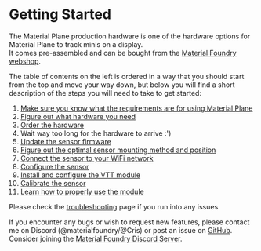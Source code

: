 # Getting Started
The Material Plane production hardware is one of the hardware options for Material Plane to track minis on a display.<br>
It comes pre-assembled and can be bought from the [Material Foundry webshop](https://www.materialfoundry.nl/).

The table of contents on the left is ordered in a way that you should start from the top and move your way down, but below you will find a short description of the steps you will need to take to get started:

1. [Make sure you know what the requirements are for using Material Plane](requirements.md)
2. [Figure out what hardware you need](HardwareOverview/sensor.md)
4. [Order the hardware](https://www.materialfoundry.nl/)
5. Wait way too long for the hardware to arrive :')
6. [Update the sensor firmware](Updating/sensorUpdating.md)
7. [Figure out the optimal sensor mounting method and position](SensorPositioning/sensorMounting.md)
8. [Connect the sensor to your WiFi network](SensorConfiguration/sensorConnecting.md)
9. [Configure the sensor](SensorConfiguration/sensorSettings.md)
10. [Install and configure the VTT module](Foundry/foundryInstall.md)
11. [Calibrate the sensor](calibration.md)
12. [Learn how to properly use the module](Usage/bases.md)

Please check the [troubleshooting](troubleshooting.md) page if you run into any issues.

If you encounter any bugs or wish to request new features, please contact me on Discord (@materialfoundry/@Cris) or post an issue on [GitHub](https://github.com/MaterialFoundry/MaterialPlane/issues).<br>
Consider joining the [Material Foundry Discord Server](https://discord.com/invite/3hd4G6TkmA).